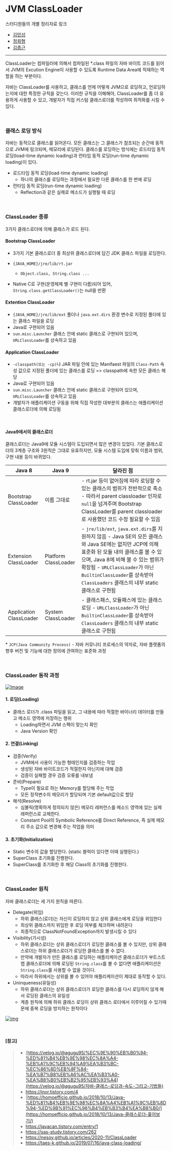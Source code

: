 # JVM ClassLoader

스터디원들의 개별 정리자료 링크

- [김민섭](https://www.notion.so/JVM-1-8c03a7155c5549278b36fd0fcad0c7af#b4ff21e316854b928cb2259ac0975d3a)
- [정회형](https://www.notion.so/hotheadfactory/Java-Classloader-e55638223450402dbd93e4db6a52ce93)
- [김종근](https://github.com/Bellroute/TIL/blob/master/Java/JVM-ClassLoader.md)

---

ClassLoader는 컴파일러에 의해서 컴파일된 *.class 파일의 자바 바이트 코드를 읽어서 JVM의 Excution Engine이 사용할 수 있도록 Runtime Data Area에 적재하는 역할을 하는 부분이다.

자바는 ClassLoader를 사용하고, 클래스를 언제 어떻게 JVM으로 로딩하고, 언로딩하는지에 대한 특정한 규칙을 갖는다. 이러한 규칙을 이해해야, ClassLoader를 좀 더 유용하게 사용할 수 있고, 개발자가 직접 커스텀 클래스로더를 작성하여 최적화를 시킬 수 있다.

</br>

### 클래스 로딩 방식

자바는 동적으로 클래스를 읽어온다. 모든 클래스는 그 클래스가 참조되는 순간에 동적으로 JVM에 링크되며, 메모리에 로딩된다. 클래스를 로딩하는 방식에는 로드타임 동적 로딩(load-time dynamic loading)과 런타임 동적 로딩(run-time dynamic loading)이 있다.

- 로드타임 동적 로딩(load-time dynamic loading)
  - 하나의 클래스를 로딩하는 과정에서 필요한 다른 클래스를 한 번에 로딩
- 런타임 동적 로딩(run-time dynamic loading)
  - Reflection과 같은 실제로 메소드가 실행될 때 로딩

</br>

### ClassLoader 종류

3가지 클래스로더에 의해 클래스가 로드 된다.

#### Bootstrap ClassLoader

- 3가지 기본 클래스로더 중 최상위 클래스로더에 담긴 JDK 클래스 파일을 로딩한다.

- ```
  {JAVA_HOME}/jre/lib/rt.jar
  ```

  - `Object.class, String.class ...`

- Native C로 구현(운영체제 별 구현이 다름)되어 있어, `String.class.getClassLoader()`는 null을 반환

#### Extention ClassLoader

- `{JAVA_HOME}/jre/lib/ext` 폴더나 `java.ext.dirs` 환경 변수로 지정된 폴더에 있는 클래스 파일을 로딩
- Java로 구현되어 있음
- `sun.misc.Launcher` 클래스 안에 static 클래스로 구현되어 있으며, `URLClassLoader`를 상속하고 있음

#### Application ClassLoader

- `-classpath(또는 -cp)`나 JAR 파일 안에 있는 Manifaest 파일의 `Class-Path` 속성 값으로 지정된 폴더에 있는 클래스를 로딩 => classpath에 속한 모든 클래스 해당
- Java로 구현되어 있음
- `sun.misc.Launcher` 클래스 안에 static 클래스로 구현되어 있으며, `URLClassLoader`를 상속하고 있음
- 개발자가 애플리케이션 구동을 위해 직접 작성한 대부분의 클래스는 애플리케이션 클래스로더에 의해 로딩됨

</br>

#### Java9에서의 클래스로더

클래스로더는 Java9에 모듈 시스템이 도입되면서 많은 변경이 있었다. 기본 클래스로더의 3계층 구조와 3원칙은 그대로 유효하지만, 모듈 시스템 도입에 맞춰 이름과 범위, 구현 내용 등이 바뀌었다.

| Java 8                  | Java 9               | 달라진 점                                                    |
| ----------------------- | -------------------- | ------------------------------------------------------------ |
| Bootstrap ClassLoader   | 이름 그대로          | - rt.jar 등이 없어짐에 따라 로딩할 수 있는 클래스의 범위가 전반적으로 축소 - 따라서 parent classloader 인자로 `null`을 넘겨주며 Bootstrap ClassLoader를 parent classloader로 사용했던 코드 수정 필요할 수 있음 |
| Extension ClassLoader   | Platform ClassLoader | - `jre/lib/ext`, `java.ext.dirs`를 지원하지 않음 - Java SE의 모든 클래스와 Java SE에는 없지만 JCP에 의해 표준화 된 모듈 내의 클래스를 볼 수 있으며, Java 8에 비해 볼 수 있는 범위가 확장됨 - `URLClassLoader`가 아닌 `BuiltinClassLoader`를 상속받아 `ClassLoaders` 클래스의 내부 static 클래스로 구현됨 |
| Application ClassLoader | System ClassLoader   | - 클래스패스, 모듈패스에 있는 클래스 로딩 - `URLClassLoader`가 아닌 `BuiltinClassLoader`를 상속받아 `ClassLoaders` 클래스의 내부 static 클래스로 구현됨 |

\* `JCP(Java Community Process)` - 자바 커뮤니티 프로세스의 약자로, 자바 플랫폼의 향후 버전 및 기능에 대한 정의에 관여하는 표준화 과정

</br>

### ClassLoader 동작 과정

[![Image](https://camo.githubusercontent.com/442d221fb5cf1b123cacd340d26a303fcf0dacbcc52d0febb0c73e527567770e/68747470733a2f2f6e65736f792e6769746875622e696f2f6173736574732f706f7374732f696d672f323032302d31312d30352d31392d34382d32332e706e67)](https://camo.githubusercontent.com/442d221fb5cf1b123cacd340d26a303fcf0dacbcc52d0febb0c73e527567770e/68747470733a2f2f6e65736f792e6769746875622e696f2f6173736574732f706f7374732f696d672f323032302d31312d30352d31392d34382d32332e706e67)

#### 1. 로딩(Loading)

- 클래스 로더가 .class 파일을 읽고, 그 내용에 따라 적절한 바이너리 데이터를 만들고 메소드 영역에 저장하는 행위
  - Loading하면서 JVM 스펙이 맞는지 확인
  - Java Version 확인

#### 2. 연결(Linking)

- 검증(Verify)
  - JVM에서 사용이 가능한 형태인지를 검증하는 작업
  - 생성된 자바 바이트코드가 적절한지 아닌지에 대해 검증
  - 검증이 실패할 경우 검증 오류를 내보냄
- 준비(Prepare)
  - Type이 필요로 하는 Memory를 할당해 주는 작업
  - 모든 정적변수의 메모리가 할당되며 기본 default값으로 할당
- 해석(Resolve)
  - 심볼릭(명확하게 정의되지 않은) 메모리 레퍼런스를 메소드 영역에 있는 실제 레퍼런스로 교체한다.
  - Constant Pool의 Symbolic Reference를 Direct Reference, 즉 실제 메모리 주소 값으로 변경해 주는 작업을 의미

#### 3. 초기화(Initialization)

- Static 변수의 값을 할당한다. (static 블럭이 있다면 이때 실행된다.)
- SuperClass 초기화를 진행한다.
- SuperClass를 초기화한 후 해당 Class의 초기화를 진행한다.

</br>

### ClassLoader 원칙

자바 클래스로더는 세 가지 원칙을 따른다.

- Delegate(위임)
  - 하위 클래스(로더)는 자신이 로딩하지 않고 상위 클래스에게 로딩을 위임한다
  - 최상위 클래스까지 위임한 후 로딩 여부를 체크하며 내려온다
  - 최종적으로 ClassNotFoundException까지 발생시킬 수 있다
- Visibility(가시성)
  - 하위 클래스로더는 상위 클래스로더가 로딩한 클래스를 볼 수 있지만, 상위 클래스로더는 하위 클래스로더가 로딩한 클래스를 볼 수 없다.
  - 만약에 개발자가 만든 클래스를 로딩하는 애플리케이션 클래스로더가 부트스트랩 클래스로더에 의해 로딩된 `String.class`를 볼 수 없다면 애플리케이션은 `String.class`를 사용할 수 없을 것이다.
  - 따라서 하위에서는 상위를 볼 수 있어야 애플리케이션이 제대로 동작할 수 있다.
- Uninqueness(유일성)
  - 하위 클래스로더는 상위 클래스로더가 로딩한 클래스를 다시 로딩하지 않게 해서 로딩된 클래스의 유일성
  - 계층 원칙에 의해 하위 클래스 로딩이 상위 클래스 로더에서 이루어질 수 있기때문에 중복 로딩을 방지하는 원칙이다

[![img](https://camo.githubusercontent.com/cc022323a47d23fb08e47ddce62e0740ef28f33906cbbd7c81974a364bf33db8/68747470733a2f2f6d656469612e766c70742e75732f696d616765732f616775677539352f706f73742f39623734353262392d663935342d343637352d623764622d3565346563323536643030352f696d6167652e706e67)](https://camo.githubusercontent.com/cc022323a47d23fb08e47ddce62e0740ef28f33906cbbd7c81974a364bf33db8/68747470733a2f2f6d656469612e766c70742e75732f696d616765732f616775677539352f706f73742f39623734353262392d663935342d343637352d623764622d3565346563323536643030352f696d6167652e706e67)

</br>

#### [참고]

> - [https://velog.io/@agugu95/%EC%9E%90%EB%B0%94-%ED%81%B4%EB%9E%98%EC%8A%A4-%EB%A1%9C%EB%94%A9%EA%B3%BC-%EC%86%8D%EB%8F%84-%EA%B7%B8%EB%A6%AC%EA%B3%A0-%EA%B8%B0%EB%B2%95%EB%93%A4](https://velog.io/@agugu95/자바-클래스-로딩과-속도-그리고-기법들)
> - https://inor.tistory.com/4
> - [https://homoefficio.github.io/2018/10/13/Java-%ED%81%B4%EB%9E%98%EC%8A%A4%EB%A1%9C%EB%8D%94-%ED%9B%91%EC%96%B4%EB%B3%B4%EA%B8%B0/](https://homoefficio.github.io/2018/10/13/Java-클래스로더-훑어보기/)
> - https://javacan.tistory.com/entry/1
> - https://sas-study.tistory.com/262
> - https://nesoy.github.io/articles/2020-11/ClassLoader
> - https://taes-k.github.io/2019/07/16/java-class-loading/